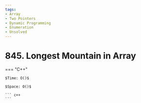 ```yaml
---
tags:
- Array
- Two Pointers
- Dynamic Programming
- Enumeration
- Unsolved
---
```



# 845. Longest Mountain in Array

=== "C++"

    $Time: O()$

    $Space: O()$

    ``` c++
    ```